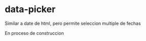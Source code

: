 # data-picker
Similar a date de html, pero permite seleccion multiple de fechas

En proceso de construccion
